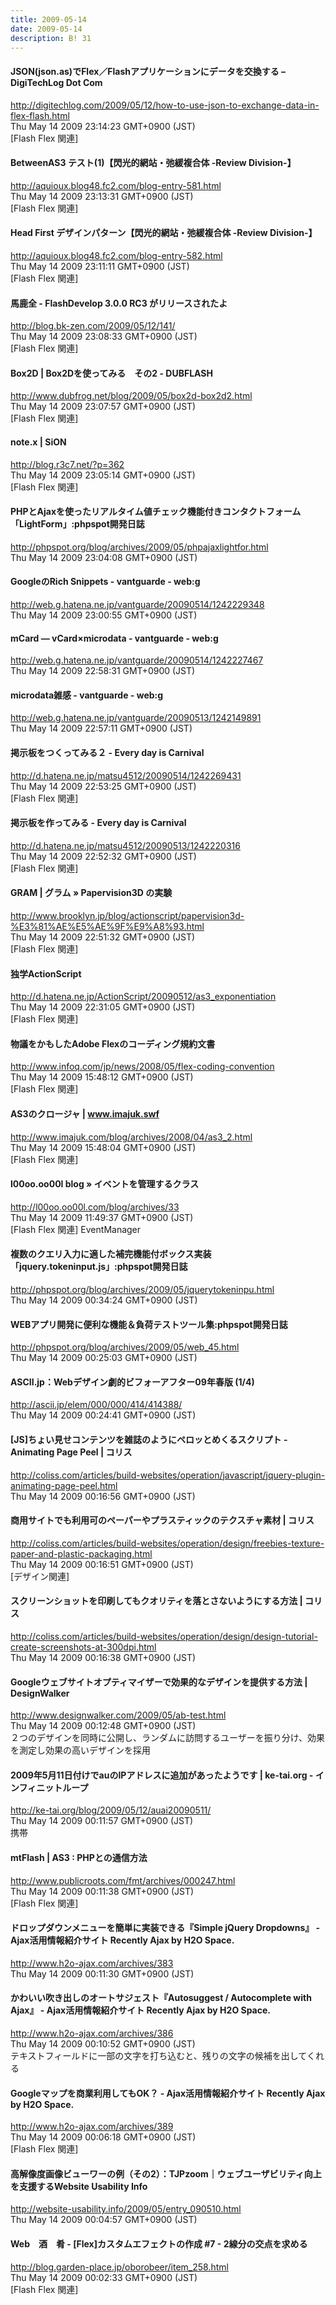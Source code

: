 ```yaml
---
title: 2009-05-14
date: 2009-05-14
description: B! 31
---
```


#### JSON(json.as)でFlex／Flashアプリケーションにデータを交換する – DigiTechLog Dot Com
http://digitechlog.com/2009/05/12/how-to-use-json-to-exchange-data-in-flex-flash.html<br>
Thu May 14 2009 23:14:23 GMT+0900 (JST)<br>
[Flash Flex 関連]


#### BetweenAS3 テスト(1)【閃光的網站・弛緩複合体 -Review Division-】
http://aquioux.blog48.fc2.com/blog-entry-581.html<br>
Thu May 14 2009 23:13:31 GMT+0900 (JST)<br>
[Flash Flex 関連]


#### Head First デザインパターン【閃光的網站・弛緩複合体 -Review Division-】
http://aquioux.blog48.fc2.com/blog-entry-582.html<br>
Thu May 14 2009 23:11:11 GMT+0900 (JST)<br>
[Flash Flex 関連]


#### 馬鹿全 - FlashDevelop 3.0.0 RC3 がリリースされたよ
http://blog.bk-zen.com/2009/05/12/141/<br>
Thu May 14 2009 23:08:33 GMT+0900 (JST)<br>
[Flash Flex 関連]


####     Box2D | Box2Dを使ってみる　その2 - DUBFLASH    
http://www.dubfrog.net/blog/2009/05/box2d-box2d2.html<br>
Thu May 14 2009 23:07:57 GMT+0900 (JST)<br>
[Flash Flex 関連]


#### note.x  |    SiON
http://blog.r3c7.net/?p=362<br>
Thu May 14 2009 23:05:14 GMT+0900 (JST)<br>
[Flash Flex 関連]


#### PHPとAjaxを使ったリアルタイム値チェック機能付きコンタクトフォーム「LightForm」:phpspot開発日誌
http://phpspot.org/blog/archives/2009/05/phpajaxlightfor.html<br>
Thu May 14 2009 23:04:08 GMT+0900 (JST)<br>


#### GoogleのRich Snippets - vantguarde - web:g
http://web.g.hatena.ne.jp/vantguarde/20090514/1242229348<br>
Thu May 14 2009 23:00:55 GMT+0900 (JST)<br>


#### mCard ― vCard×microdata - vantguarde - web:g
http://web.g.hatena.ne.jp/vantguarde/20090514/1242227467<br>
Thu May 14 2009 22:58:31 GMT+0900 (JST)<br>


#### microdata雑感 - vantguarde - web:g
http://web.g.hatena.ne.jp/vantguarde/20090513/1242149891<br>
Thu May 14 2009 22:57:11 GMT+0900 (JST)<br>


#### 掲示板をつくってみる２ - Every day is Carnival
http://d.hatena.ne.jp/matsu4512/20090514/1242269431<br>
Thu May 14 2009 22:53:25 GMT+0900 (JST)<br>
[Flash Flex 関連]


#### 掲示板を作ってみる - Every day is Carnival
http://d.hatena.ne.jp/matsu4512/20090513/1242220316<br>
Thu May 14 2009 22:52:32 GMT+0900 (JST)<br>
[Flash Flex 関連]


#### GRAM | グラム » Papervision3D の実験
http://www.brooklyn.jp/blog/actionscript/papervision3d-%E3%81%AE%E5%AE%9F%E9%A8%93.html<br>
Thu May 14 2009 22:51:32 GMT+0900 (JST)<br>
[Flash Flex 関連]


#### 独学ActionScript
http://d.hatena.ne.jp/ActionScript/20090512/as3_exponentiation<br>
Thu May 14 2009 22:31:05 GMT+0900 (JST)<br>
[Flash Flex 関連]


#### 物議をかもしたAdobe Flexのコーディング規約文書
http://www.infoq.com/jp/news/2008/05/flex-coding-convention<br>
Thu May 14 2009 15:48:12 GMT+0900 (JST)<br>
[Flash Flex 関連]


#### AS3のクロージャ | www.imajuk.swf
http://www.imajuk.com/blog/archives/2008/04/as3_2.html<br>
Thu May 14 2009 15:48:04 GMT+0900 (JST)<br>
[Flash Flex 関連]


#### l00oo.oo00l blog » イベントを管理するクラス
http://l00oo.oo00l.com/blog/archives/33<br>
Thu May 14 2009 11:49:37 GMT+0900 (JST)<br>
[Flash Flex 関連] EventManager


#### 複数のクエリ入力に適した補完機能付ボックス実装「jquery.tokeninput.js」:phpspot開発日誌
http://phpspot.org/blog/archives/2009/05/jquerytokeninpu.html<br>
Thu May 14 2009 00:34:24 GMT+0900 (JST)<br>


#### WEBアプリ開発に便利な機能＆負荷テストツール集:phpspot開発日誌
http://phpspot.org/blog/archives/2009/05/web_45.html<br>
Thu May 14 2009 00:25:03 GMT+0900 (JST)<br>


#### ASCII.jp：Webデザイン劇的ビフォーアフター09年春版 (1/4)
http://ascii.jp/elem/000/000/414/414388/<br>
Thu May 14 2009 00:24:41 GMT+0900 (JST)<br>


####   [JS]ちょい見せコンテンツを雑誌のようにペロッとめくるスクリプト -Animating Page Peel | コリス
http://coliss.com/articles/build-websites/operation/javascript/jquery-plugin-animating-page-peel.html<br>
Thu May 14 2009 00:16:56 GMT+0900 (JST)<br>


####   商用サイトでも利用可のペーパーやプラスティックのテクスチャ素材 | コリス
http://coliss.com/articles/build-websites/operation/design/freebies-texture-paper-and-plastic-packaging.html<br>
Thu May 14 2009 00:16:51 GMT+0900 (JST)<br>
[デザイン関連]


####   スクリーンショットを印刷してもクオリティを落とさないようにする方法 | コリス
http://coliss.com/articles/build-websites/operation/design/design-tutorial-create-screenshots-at-300dpi.html<br>
Thu May 14 2009 00:16:38 GMT+0900 (JST)<br>


#### Googleウェブサイトオプティマイザーで効果的なデザインを提供する方法 | DesignWalker
http://www.designwalker.com/2009/05/ab-test.html<br>
Thu May 14 2009 00:12:48 GMT+0900 (JST)<br>
２つのデザインを同時に公開し、ランダムに訪問するユーザーを振り分け、効果を測定し効果の高いデザインを採用


#### 2009年5月11日付けでauのIPアドレスに追加があったようです | ke-tai.org - インフィニットループ
http://ke-tai.org/blog/2009/05/12/auai20090511/<br>
Thu May 14 2009 00:11:57 GMT+0900 (JST)<br>
携帯


#### mtFlash | AS3 : PHPとの通信方法
http://www.publicroots.com/fmt/archives/000247.html<br>
Thu May 14 2009 00:11:38 GMT+0900 (JST)<br>
[Flash Flex 関連]


#### ドロップダウンメニューを簡単に実装できる『Simple jQuery Dropdowns』 - Ajax活用情報紹介サイト Recently Ajax by H2O Space.
http://www.h2o-ajax.com/archives/383<br>
Thu May 14 2009 00:11:30 GMT+0900 (JST)<br>


#### かわいい吹き出しのオートサジェスト『Autosuggest / Autocomplete with Ajax』 - Ajax活用情報紹介サイト Recently Ajax by H2O Space.
http://www.h2o-ajax.com/archives/386<br>
Thu May 14 2009 00:10:52 GMT+0900 (JST)<br>
テキストフィールドに一部の文字を打ち込むと、残りの文字の候補を出してくれる


#### Googleマップを商業利用してもOK？ - Ajax活用情報紹介サイト Recently Ajax by H2O Space.
http://www.h2o-ajax.com/archives/389<br>
Thu May 14 2009 00:06:18 GMT+0900 (JST)<br>
[Flash Flex 関連]


#### 高解像度画像ビューワーの例（その2）：TJPzoom｜ウェブユーザビリティ向上を支援するWebsite Usability Info
http://website-usability.info/2009/05/entry_090510.html<br>
Thu May 14 2009 00:04:57 GMT+0900 (JST)<br>


#### Web　酒　肴 - [Flex]カスタムエフェクトの作成 #7 - 2線分の交点を求める
http://blog.garden-place.jp/oborobeer/item_258.html<br>
Thu May 14 2009 00:02:33 GMT+0900 (JST)<br>
[Flash Flex 関連]



